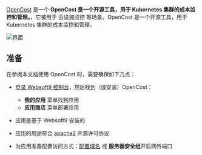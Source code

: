 [OpenCost](https://opencost.io) 是一个 **OpenCost 是一个开源工具，用于 Kubernetes 集群的成本监控和管理。**，它被用于 云设施监控  等场景。OpenCost 是一个开源工具，用于 Kubernetes 集群的成本监控和管理。


![界面](https://libs.websoft9.com/Websoft9/DocsPicture/zh/opencost/opencost-gui-websoft9.png)


## 准备

在参阅本文档使用 OpenCost 时，需要确保如下几点：

- [登录 Websoft9 控制台](./login-console)，然后找到（或安装）OpenCost：
  - **我的应用** 菜单找到应用 
  - **应用商店** 菜单部署应用

- 应用是基于 Websoft9 安装的


- 应用的用途符合 [apache2](https://opensource.org/licenses/Apache-2.0) 开源许可协议


- 为应用准备配置访问方式：[配置域名](./domain-set) 或 **服务器安全组**开启网外端口